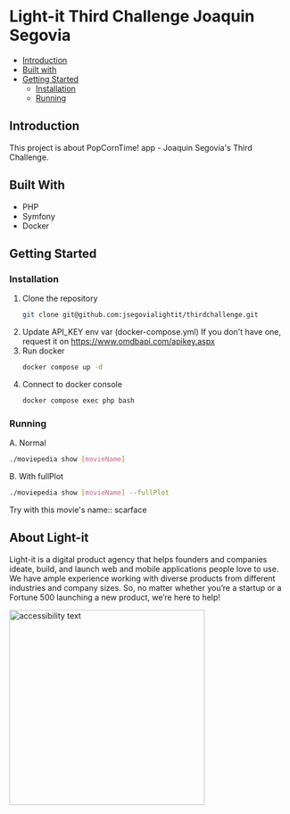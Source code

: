 # Light-it Third Challenge Joaquin Segovia

- [Introduction](#introduction)
- [Built with](#built-with)
- [Getting Started](#getting-started)
  - [Installation](#installation)
  - [Running](#running)

## Introduction

This project is about PopCornTime! app - Joaquin Segovia's Third Challenge.

## Built With

- PHP
- Symfony
- Docker

## Getting Started

### Installation

1. Clone the repository
   ```sh
   git clone git@github.com:jsegovialightit/thirdchallenge.git
   ```
2. Update API_KEY env var (docker-compose.yml)
    If you don't have one, request it on https://www.omdbapi.com/apikey.aspx
3. Run docker
   ```sh
   docker compose up -d
   ```
4. Connect to docker console
   ```sh
   docker compose exec php bash
   ```
### Running

A. Normal
   ```sh
   ./moviepedia show [movieName]
   ```
B. With fullPlot
   ```sh
   ./moviepedia show [movieName] --fullPlot
   ```

Try with this movie's name:: scarface


## About Light-it

Light-it is a digital product agency that helps founders and companies ideate, build, and launch web and mobile applications people love to use. We have ample experience working with diverse products from different industries and company sizes. So, no matter whether you’re a startup or a Fortune 500 launching a new product, we’re here to help!




<img src="[your_relative_path_here_number_2_large_name](https://github.com/jsegovialightit/thirdchallenge/blob/main/Assests/Screen_Recording_2022-10-17_at_10_30_08_2_MOV_AdobeExpress.gif)" width="350" alt="accessibility text">



